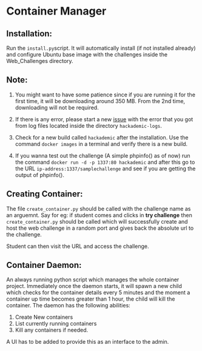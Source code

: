 Container Manager
=================

Installation:
-------------

Run the `install.py`script. It will automatically install (if not installed already) and configure Ubuntu base image with the challenges inside the Web_Challenges directory.

Note:
-----

1) You might want to have some patience since if you are running it for the first time, it will be downloading around 350 MB. From the 2nd time, downloading will not be required.

2) If there is any error, please start a new [issue](https://github.com/a0xnirudh/hackademic/issues) with the error that you got from log files located inside the directory `hackademic-logs`.

3) Check for a new build called `hackademic` after the installation. Use the command `docker images` in a terminal and verify there is a new build.

4) If you wanna test out the challenge (A simple phpinfo() as of now) run the command `docker run -d -p 1337:80 hackademic` and after this go to the URL `ip-address:1337/samplechallenge` and see if you are getting the output of phpinfo().

Creating Container:
-------------------

The file `create_container.py` should be called with the challenge name as an arguemnt. Say for eg: if student comes and clicks in **try challenge** then `create_container.py` should be called which will successfully create and host the web challenge in a random port and gives back the absolute url to the challenge.

Student can then visit the URL and access the challenge.

Container Daemon:
-----------------

An always running python script which manages the whole container project. Immediately once the daemon starts, it will spawn a new child which checks for the container details every 5 minutes and the moment a container up time becomes greater than 1 hour, the child will kill the container. The daemon has the following abilities:

1. Create New containers
2. List currently running containers
3. Kill any containers if needed.

A UI has to be added to provide this as an interface to the admin.
